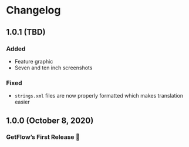 # Changelog

## 1.0.1 (TBD)

### Added

- Feature graphic
- Seven and ten inch screenshots

### Fixed

- `strings.xml` files are now properly formatted which makes translation easier

## 1.0.0 (October 8, 2020)

### GetFlow’s First Release 🎉
